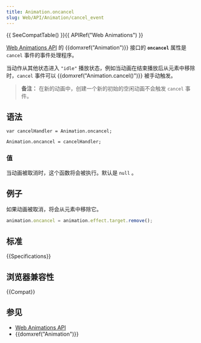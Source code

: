```yaml
---
title: Animation.oncancel
slug: Web/API/Animation/cancel_event
---
```


{{ SeeCompatTable() }}{{ APIRef("Web Animations") }}

[Web Animations API](/zh-CN/docs/Web/API/Web_Animations_API) 的 {{domxref("Animation")}} 接口的 **`oncancel`** 属性是 `cancel` 事件的事件处理程序。

当动作从其他状态进入 `"idle"` 播放状态，例如当动画在结束播放后从元素中移除时，`cancel` 事件可以 {{domxref("Animation.cancel()")}} 被手动触发。

> **备注：** 在新的动画中，创建一个新的初始的空闲动画不会触发 `cancel` 事件。

## 语法

```
var cancelHandler = Animation.oncancel;

Animation.oncancel = cancelHandler;
```

### 值

当动画被取消时，这个函数将会被执行。默认是 `null` 。

## 例子

如果动画被取消，将会从元素中移除它。

```js
animation.oncancel = animation.effect.target.remove();
```

## 标准

{{Specifications}}

## 浏览器兼容性

{{Compat}}

## 参见

- [Web Animations API](/zh-CN/docs/Web/API/Web_Animations_API)
- {{domxref("Animation")}}
